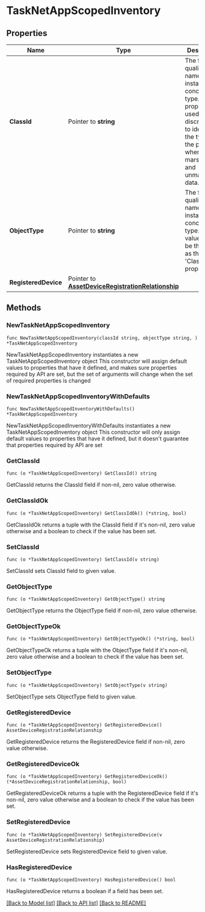 # TaskNetAppScopedInventory

## Properties

Name | Type | Description | Notes
------------ | ------------- | ------------- | -------------
**ClassId** | Pointer to **string** | The fully-qualified name of the instantiated, concrete type. This property is used as a discriminator to identify the type of the payload when marshaling and unmarshaling data. | [default to "task.NetAppScopedInventory"]
**ObjectType** | Pointer to **string** | The fully-qualified name of the instantiated, concrete type. The value should be the same as the &#39;ClassId&#39; property. | [default to "task.NetAppScopedInventory"]
**RegisteredDevice** | Pointer to [**AssetDeviceRegistrationRelationship**](AssetDeviceRegistrationRelationship.md) |  | [optional] 

## Methods

### NewTaskNetAppScopedInventory

`func NewTaskNetAppScopedInventory(classId string, objectType string, ) *TaskNetAppScopedInventory`

NewTaskNetAppScopedInventory instantiates a new TaskNetAppScopedInventory object
This constructor will assign default values to properties that have it defined,
and makes sure properties required by API are set, but the set of arguments
will change when the set of required properties is changed

### NewTaskNetAppScopedInventoryWithDefaults

`func NewTaskNetAppScopedInventoryWithDefaults() *TaskNetAppScopedInventory`

NewTaskNetAppScopedInventoryWithDefaults instantiates a new TaskNetAppScopedInventory object
This constructor will only assign default values to properties that have it defined,
but it doesn't guarantee that properties required by API are set

### GetClassId

`func (o *TaskNetAppScopedInventory) GetClassId() string`

GetClassId returns the ClassId field if non-nil, zero value otherwise.

### GetClassIdOk

`func (o *TaskNetAppScopedInventory) GetClassIdOk() (*string, bool)`

GetClassIdOk returns a tuple with the ClassId field if it's non-nil, zero value otherwise
and a boolean to check if the value has been set.

### SetClassId

`func (o *TaskNetAppScopedInventory) SetClassId(v string)`

SetClassId sets ClassId field to given value.


### GetObjectType

`func (o *TaskNetAppScopedInventory) GetObjectType() string`

GetObjectType returns the ObjectType field if non-nil, zero value otherwise.

### GetObjectTypeOk

`func (o *TaskNetAppScopedInventory) GetObjectTypeOk() (*string, bool)`

GetObjectTypeOk returns a tuple with the ObjectType field if it's non-nil, zero value otherwise
and a boolean to check if the value has been set.

### SetObjectType

`func (o *TaskNetAppScopedInventory) SetObjectType(v string)`

SetObjectType sets ObjectType field to given value.


### GetRegisteredDevice

`func (o *TaskNetAppScopedInventory) GetRegisteredDevice() AssetDeviceRegistrationRelationship`

GetRegisteredDevice returns the RegisteredDevice field if non-nil, zero value otherwise.

### GetRegisteredDeviceOk

`func (o *TaskNetAppScopedInventory) GetRegisteredDeviceOk() (*AssetDeviceRegistrationRelationship, bool)`

GetRegisteredDeviceOk returns a tuple with the RegisteredDevice field if it's non-nil, zero value otherwise
and a boolean to check if the value has been set.

### SetRegisteredDevice

`func (o *TaskNetAppScopedInventory) SetRegisteredDevice(v AssetDeviceRegistrationRelationship)`

SetRegisteredDevice sets RegisteredDevice field to given value.

### HasRegisteredDevice

`func (o *TaskNetAppScopedInventory) HasRegisteredDevice() bool`

HasRegisteredDevice returns a boolean if a field has been set.


[[Back to Model list]](../README.md#documentation-for-models) [[Back to API list]](../README.md#documentation-for-api-endpoints) [[Back to README]](../README.md)



